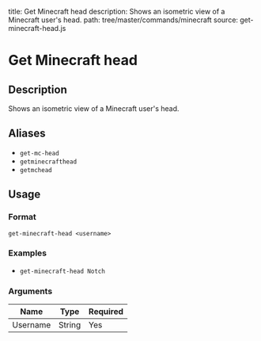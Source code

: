 title: Get Minecraft head
description: Shows an isometric view of a Minecraft user's head.
path: tree/master/commands/minecraft
source: get-minecraft-head.js

# Get Minecraft head

## Description

Shows an isometric view of a Minecraft user's head.

## Aliases

* `get-mc-head`
* `getminecrafthead`
* `getmchead`

## Usage

### Format

`get-minecraft-head <username>`

### Examples

* `get-minecraft-head Notch`

### Arguments

| Name     | Type   | Required |
|----------|--------|----------|
| Username | String | Yes      |
